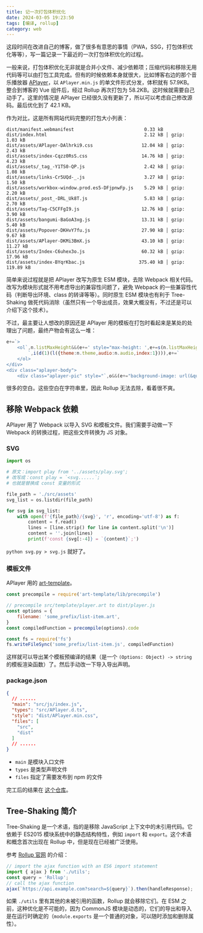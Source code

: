 ```yaml
---
title: 记一次打包体积优化
date: 2024-03-05 19:23:50
tags: [编译, rollup]
category: web
---
```


这段时间在改进自己的博客，做了很多有意思的事情（PWA，SSG，打包体积优化等等），写一篇记录一下最近的一次打包体积优化的过程。

一般来说，打包体积优化无非就是合并小文件、减少依赖项；压缩代码和移除无用代码等可以由打包工具完成。但有的时候依赖本身就很大，比如博客右边的那个音乐播放器 [APlayer](https://github.com/DIYgod/APlayer)，以 `APlayer.min.js` 的单文件形式分发，体积就有 57.9KB。整合到博客的 Vue 组件后，经过 Rollup 再次打包为 58.2KB。这时候就需要自己动手了。这里的情况是 APlayer 已经很久没有更新了，所以可以考虑自己修改源码。最后优化到了 42.1 KB。

<!-- more -->

作为对比，这是所有网站代码完整的打包大小列表：

```
dist/manifest.webmanifest                          0.33 kB
dist/index.html                                    2.12 kB │ gzip:   1.03 kB
dist/assets/APlayer-DAlhrki9.css                  12.04 kB │ gzip:   2.43 kB
dist/assets/index-Cqzz0RsS.css                    14.76 kB │ gzip:   4.23 kB
dist/assets/_tag_-Y1TS0-QP.js                      2.42 kB │ gzip:   1.08 kB
dist/assets/links-Cr5UQd-_.js                      3.27 kB │ gzip:   1.50 kB
dist/assets/workbox-window.prod.es5-DFjpnwFp.js    5.29 kB │ gzip:   2.20 kB
dist/assets/_post_-DRL_Uk8T.js                     5.83 kB │ gzip:   2.70 kB
dist/assets/Tag-C5CFFgI9.js                       12.76 kB │ gzip:   3.90 kB
dist/assets/bangumi-BaGoA3xg.js                   13.31 kB │ gzip:   5.40 kB
dist/assets/Popover-DKHvY7fu.js                   27.90 kB │ gzip:   9.67 kB
dist/assets/APlayer-DKMi3BmX.js                   43.10 kB │ gzip:  11.27 kB
dist/assets/Index-C6uhex3o.js                     60.32 kB │ gzip:  17.96 kB
dist/assets/index-BYqrKbac.js                    375.40 kB │ gzip: 119.89 kB
```

简单来说过程就是把 APlayer 改写为原生 ESM 模块，去除 Webpack 相关代码。改写为模块形式就不用考虑导出的兼容性问题了，避免 Webpack 的一些兼容性代码（判断导出环境、class 的转译等等）。同时原生 ESM 模块也有利于 Tree-Shaking 做死代码消除（虽然只有一个导出成员，效果大概没有，不过还是可以介绍下这个技术）。

不过，最主要让人想改的原因还是 APlayer 用的模板在打包时看起来是某处的处理出了问题，最终产物会有这么一堆：

```javascript
e+=`>
    <ol`,n.listMaxHeight&&(e+=' style="max-height: ',e+=s(n.listMaxHeight),e+='"'),e+=`>
        `,i(d(1)(l({theme:n.theme,audio:n.audio,index:1}))),e+=`
    </ol>
</div>
<div class="aplayer-body">
    <div class="aplayer-pic" style="`,o&&(e+="background-image: url(&quot;",e+=s(o),e+="&quot;);"),e+="background-color: ",e+=s(n.theme)
```

很多的空白。这些空白在字符串里，因此 Rollup 无法去除，看着很不爽。

## 移除 Webpack 依赖

APlayer 用了 Webpack 以导入 SVG 和模板文件。我们需要手动做一下 Webpack 的转换过程，把这些文件转换为 JS 对象。

### SVG

```python
import os

# 原文：import play from '../assets/play.svg';
# 改写成：const play = `<svg......`;
# 也就是替换成 const 变量的形式

file_path = './src/assets'
svg_list = os.listdir(file_path)

for svg in svg_list:
    with open(f'{file_path}/{svg}', 'r', encoding='utf-8') as f:
        content = f.read()
        lines = [line.strip() for line in content.split('\n')]
        content = ''.join(lines)
        print(f'const {svg[:-4]} = `{content}`;')
```

`python svg.py > svg.js` 就好了。

### 模板文件

APlayer 用的 [art-template](https://github.com/aui/art-template/)。

```javascript
const precompile = require('art-template/lib/precompile')

// precompile src/template/player.art to dist/player.js
const options = {
    filename: 'some_prefix/list-item.art',
}
const compiledFunction = precompile(options).code

const fs = require('fs')
fs.writeFileSync('some_prefix/list-item.js', compiledFunction)
```

这样就可以导出某个模板预编译的结果（是一个 `(Options: Object) -> string` 的模板渲染函数）了。然后手动改一下导入导出声明。

### package.json

```json
{
  // ......
  "main": "src/js/index.js",
  "types": "src/APlayer.d.ts",
  "style": "dist/APlayer.min.css",
  "files": [
    "src",
    "dist"
  ]
  // ......
}
```

- `main` 是模块入口文件
- `types` 是类型声明文件
- `files` 指定了需要发布到 npm 的文件

完工后的结果在 [这个仓库](https://github.com/liuly0322/aplayer-ts)。

## Tree-Shaking 简介

Tree-Shaking 是一个术语，指的是移除 JavaScript 上下文中的未引用代码。它依赖于 ES2015 模块系统中的静态结构特性，例如 `import` 和 `export`。这个术语和概念首次出现在 Rollup 中，但是现在已经被广泛使用。

参考 [Rollup 官网](https://rollupjs.org/introduction/#tree-shaking) 的介绍：

```javascript
// import the ajax function with an ES6 import statement
import { ajax } from './utils';
const query = 'Rollup';
// call the ajax function
ajax(`https://api.example.com?search=${query}`).then(handleResponse);
```

如果 `./utils` 里有其他的未被引用的函数，Rollup 就会移除它们。在 ESM 之前，这种优化是不可能的，因为 CommonJS 模块是动态的，它们的导出和导入是在运行时确定的（`module.exports` 是一个普通的对象，可以随时添加和删除属性）。
